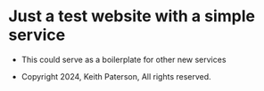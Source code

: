 # Just a test website with a simple service

* This could serve as a boilerplate for other new services

* Copyright 2024, Keith Paterson, All rights reserved.
